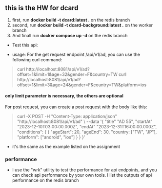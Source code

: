 ## this is the HW for dcard

1. first, run **docker build -t dcard:latest .** on the redis branch
2. second, run **docker build -t dcard-background:latest  .** on the worker branch 
3. And finall run **docker compose up -d** on the redis branch


* Test this api: 

- usage: 
For the get request endpoint /api/v1/ad, you can use the following curl command: 

> curl http://localhost:8081/api/v1/ad?offset=1&limit=1&age=32&gender=F&country=TW
> curl http://localhost:8081/api/v1/ad?offset=1&limit=3&age=24&gender=F&country=TW&platform=ios

#### only limit parameter is necessary, the others are optional

For post request, you can create a post request with the body like this: 
> curl -X POST -H "Content-Type: application/json" \
"http://localhost:8081/api/v1/ad" \ --data '{
"title" "AD 55",
"startAt" "2023-12-10T03:00:00.000Z", "endAt" "2023-12-31T16:00:00.000Z", "conditions": {
{
"ageStart": 20,
"ageEnd": 30,
"country: ["TW", "JP"], "platform": ["android", "ios"]
} }
}'
* it's the same as the example listed on the assignment

### performance

* I use the "wrk" utility to test the performance for api endpoints, and you can check api performance by your own tools. I list the outputs of api performance on the redis branch

